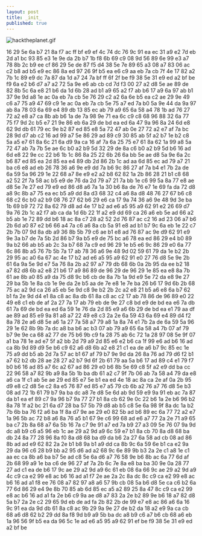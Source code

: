 ```yaml
---
layout: post
title: _init_
published: true
---
```



![hacktheplanet.gif]({{site.baseurl}}/images/hacktheplanet.gif)

16 29 5e 6a b7 21 8a f7 ac ff bf e9 ef 4c 74 dc 76 9c 91 ea ec 31 a9 e2 7d eb 2d a1 bc 93 85 e3 1e 9e da 2b b7 1b f8 6b 69 c9 08 9d 56 89 6e 99 e3 a7 78 8b 2c b9 ee cf 86 29 5e de 87 f5 d4 38 5e 7e 89 65 a3 08 a7 83 06 ac c2 b8 ad b5 e9 ec 86 8a ed 97 26 9f b5 ea e6 c9 aa eb 7a cb 7f 4e 17 82 a2 7b 1c 89 e9 dc 7a 87 da 1d a7 24 7a bf ff 6f 2f be f9 38 5e 31 e9 ed a2 bf be f9 6a e2 b6 d7 a7 a2 72 5a 9e e6 ab cb cd 7d f3 00 27 a2 d8 5e ae 89 de 82 8b 5c 6a e8 21 b6 da 1d 6b 28 ad b1 a9 65 a2 f7 ab b6 17 a9 6a 97 ab b1 37 9e 9d a8 1e ac 0a eb 7a cb 5e 76 29 c2 a2 6a 6e b5 ea c2 ae 29 9e 49 c6 a7 75 a9 47 69 c9 1e ac 0a eb 7a cb 5e 75 a7 ed 7a b0 5a 9e 44 da 9a 97 ab 8a 78 03 6a 69 e4 89 db 13 85 ec ab 79 a9 65 6a 58 a4 78 1b ad 76 27 72 a2 e8 a7 ca 8b ab b6 1a de 7a 98 9e 71 ea 6c c9 c8 68 96 88 32 6a 77 75 f7 9d 2c b5 e7 21 9e 86 eb 6a 29 de bd ea ed 6a 47 9a 96 8a 24 6d e8 62 9d db 61 79 ec 9e b2 87 ed 85 e8 5a 72 47 ab 0e 27 72 a2 e7 af 7a bc 28 9d d7 ab c2 16 ad 99 a7 5e 86 29 ad 89 c9 30 85 ab 5f a2 b7 1e b2 c8 5a a5 e7 61 8a 6c 21 6a d9 9a ca 16 af 7a 6a 25 75 e7 61 8a 62 1a 99 a8 5a 72 47 ab 7a 7b 5e ae 6c b0 a2 b9 5d 32 29 de 8a c6 b0 a2 b9 5d b6 16 ad 6d e8 22 9e cc 22 b6 1b 1c 86 8a 25 22 6b 26 6a bb 5e ae d8 5a 9e 6a 2c b6 87 ed 85 ea 2d 85 ea e4 89 db 2d 86 2b 1c ad aa 6d 85 ec ad 79 a7 21 ba c6 e8 ad eb 26 78 36 a6 9e e9 dd 7a b6 9c 86 27 af 7a b4 e1 7b 2a de 6a 59 5a 96 29 1e 22 68 a7 8e e9 e2 a2 b8 62 82 1a 2b 86 28 21 b1 c8 68 a2 52 2f 7a 58 ac b5 e9 de 76 da 2d 79 a7 21 7a bb 1e c6 99 5a 8a 77 e8 ae d8 5e 7e 27 ed 79 e9 ed 86 d8 a6 7a 1a 30 b6 8a de 76 e7 1e 69 fa da 72 d8 a8 9c 8b a7 75 ea ec b5 a9 dd 8a d3 68 32 c4 a6 8a d8 48 76 27 67 b6 c8 68 c2 6c b0 a2 b9 08 76 27 62 b6 29 e6 ca 17 9a 74 36 a6 9e 48 9d 3e ba 1b 69 b9 72 72 8a 62 79 d8 ad 4e 17 b2 ad e6 a5 95 a9 62 91 e2 26 69 d7 9a 76 2b 1c a2 f7 ab ca da 1d 6b 22 1f a2 e9 dd 69 ca 26 a6 eb 5e ad 66 a2 b5 ab 1e 72 89 dd b6 18 ac 8a c7 28 a2 52 2d 76 87 ac c2 16 ad 23 06 a7 b6 2b 6d a0 87 e2 b6 66 a4 7a c6 a6 8a cb 5a 91 e8 ad b1 b7 9c 6a eb 1e 22 c7 2b 7b 07 9d 8a db a9 36 8b 5b 79 c6 ae b1 e8 ad 76 87 ac 9e d9 62 91 e9 9e 3a b7 de 7a 5b 2d 86 b7 9a b5 e9 de 75 bc a6 78 ea ed 86 29 e4 b0 89 9a b2 66 ab b5 ab 2c 3a b7 68 7a c9 ed 96 29 1e b5 e6 9c 86 29 e0 6a 77 6c 86 8b a5 76 7b 5b 7a 17 ab 78 36 a6 9e 48 9d 02 59 61 79 da 1e b2 2b 29 95 ac a0 6a 67 ac 4e 17 b2 ad e6 a5 95 a9 62 91 e0 27 76 d8 5e 9e 2b 61 6a 9a 5e 9d e7 5a 76 8a 2b a2 97 a7 79 db 68 6b 0a 2b 95 da ee b2 18 a7 82 d8 6b a2 e8 21 b6 17 a9 86 89 de 96 29 de 96 29 1e 85 ea e8 8a 7b 61 ae 8b a0 85 a9 da 75 d8 9c b6 cb de 8a 7b 1a 9d e9 5e 72 da e8 9e 27 29 ba 5b 1e 8a cb 1e 9e da 2e b5 aa de 7e e8 1e 7e ba 26 b6 17 9d 6b 2b 68 75 ac a2 9d ca 26 a5 eb 5e 9d c8 9e b2 2b 2c a2 e8 21 b5 a6 e8 6a b7 62 b1 fa 2e 9d d4 e1 8a c8 ac 8a db 61 8a c8 ac c2 17 ab 78 86 de 96 89 e0 22 49 e8 c1 eb de af 2a 27 7a 17 ab 79 eb de 9e 27 c8 bd e9 de bd ea e6 7a db 61 7a 69 de bd ea ed 6a 59 1e 76 da 2d 85 e9 a6 6b 29 de bd ea e1 79 aa df ae 89 ad 85 e9 9a 81 a8 a7 22 49 e8 c3 2a 2e 6a 59 43 6a 69 e4 89 d4 f2 8a 78 2e a6 d8 5e a6 1a 27 7a 58 a7 79 a8 1a 8a 74 e1 7b 2a de 6a 59 5a 96 29 1e 62 8b 9b 7a dc a8 ba b6 ac b3 07 ab 79 a9 65 6a 58 a4 7b 07 af 79 b7 9e 9e ca 68 a2 77 de 75 b6 9b c9 fa 28 75 ab 6c 72 1a 28 97 08 5e 9f 07 a1 ba 78 1e ad e7 5f a2 bb 2d 79 a9 2d 85 e6 e2 b6 ca 1f 99 e6 ad b6 16 ad ca 8b 9d 89 d9 5e b6 c9 62 a6 d8 6b a2 e8 21 c1 ea de a6 b7 9c 85 ec 1e 75 a9 dd b5 ab 2d 7a 57 ac b1 67 af 79 b7 9e 9d da 26 8a 76 ad 79 d6 f2 b1 a7 62 b2 db 28 ae 28 27 a2 b7 9d 6f 2b 61 79 aa 5a b6 17 ad 89 c4 e1 79 f7 b0 b6 16 ad 85 a7 6c a2 67 ad 86 29 e0 b6 8b 5e 69 c8 5f a2 e9 dd ba cc 22 96 58 a7 82 9b a9 8a 5b 1b ba db 61 a2 c7 9f 7b 06 ab 7a 58 a4 79 da e8 a6 ca 1f c1 ab 5e ae 29 ed 85 e7 5e b1 ea ed 4e 18 ac 8a ca 2e af 0a 2b 95 d9 e8 c2 d8 5e c2 8a e5 76 87 ed 85 e7 a5 79 cb 6b a2 76 a7 76 d8 5e b3 08 ad 72 1b 61 79 b7 9a ba dc a8 7e d8 5e 6d ab 9d 59 e9 9a 91 eb ac 7a 87 da b1 ea ef 89 c7 9a 96 b7 9a 77 27 b1 8a cb 62 9e 0c 22 b6 1a 2e b6 96 b2 8a 78 1f a2 bc 21 6a d7 28 ba 57 5b 79 d8 ab b5 c8 5e 6a 98 9f 8a dc 1a b2 7b 6b ba 76 f2 a6 ba 1f 8a d7 9e ae 29 e0 82 5b ad b6 89 ec 6a 77 72 a2 e7 1a 96 5b ac 72 b8 a6 8a 76 a5 b1 67 9e c6 99 68 ad e6 a7 77 2a 2e 71 a9 65 ba c7 2b 8a 68 a7 6a 5b 16 7a c7 9e 91 a7 ed 7a b9 27 a3 09 5e 76 07 9a 9d dc a8 b9 c6 a5 96 eb 1c ae 29 a2 9d a9 6c 59 e7 b1 8a cb 70 8a d8 68 ba db 24 8a 77 28 96 8a f0 8a d8 68 ba d9 da b6 2a 27 6a 58 ad cb 08 ad 86 8b ad ad e9 62 82 2a 2e b1 b8 9a b1 a9 dd ca 8b 9c 6a 59 6e b1 ca e2 9a 29 da 96 c6 28 b9 bb a2 95 d6 ad a2 68 9c 6e 89 9b b3 2a 2e c1 a8 1e c1 aa ec ca 8b a6 ba b7 5e ad c8 5e 6a d6 a7 76 58 9e b6 8b ac 6a 77 6d af 2b 68 99 a9 1e ba c6 de 96 27 af 7a 2b 6c 7e 8a e8 ba ba 30 9e 0a 28 77 27 ad c1 ea de b6 17 9c ae 29 a2 9d a9 6c 61 eb 08 6a 66 9c ae 29 a2 9d a9 4c c9 ca e2 99 e8 ac b6 16 ad a1 f7 2e ae 2a 2c 8a dc 8c c9 ca e2 99 e8 ac b6 16 ad a1 f8 ee 76 08 a7 82 97 a8 a6 57 9b cb 08 5a b6 d8 5e ca c6 b2 6a 77 6d 86 29 e4 9e 8b 70 85 ab 6d 85 ec a5 a2 89 25 8a 47 8c c9 ca e2 99 e8 ac b6 16 ad a1 fa 2e b6 c9 9a ae d8 a7 83 2a 2e b2 89 9e b6 18 a7 82 d8 5a b7 2a 2e c2 29 65 9d eb de ad fa 2b 82 2b de 99 e7 e8 ac 86 a6 6a 16 9c 91 ea da 9d db 61 8a c8 ac 9b 29 9a 9e 27 de b2 da 18 a2 e9 9a ca cb 68 a6 d8 62 b2 29 dd 8a f8 9d b9 a9 5b ba dc a8 b9 c6 a7 b6 cb 68 a6 eb 1a 96 56 9f b5 ea da 96 5c 1e ad e6 a5 95 a9 62 91 ef be f9 38 5e 31 e9 ed a2 bf be
